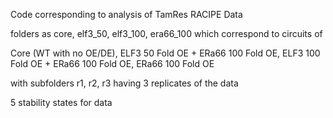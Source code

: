 Code corresponding to analysis of TamRes RACIPE Data 

folders as core, elf3_50, elf3_100, era66_100 which correspond to circuits of 

Core (WT with no OE/DE), ELF3 50 Fold OE + ERa66 100 Fold OE, ELF3 100 Fold OE + ERa66 100 Fold OE, ERa66 100 Fold OE

with subfolders r1, r2, r3 having 3 replicates of the data

5 stability states for data
